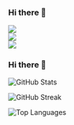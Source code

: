 ### Hi there 👋

![](https://github-readme-stats.vercel.app/api?username=Elnur21&theme=dark&hide_border=false&include_all_commits=false&count_private=false)<br/>
![](https://github-readme-streak-stats.herokuapp.com/?user=Elnur21&theme=dark&hide_border=false)<br/>
![](https://github-readme-stats.vercel.app/api/top-langs/?username=Elnur21&theme=dark&hide_border=false&include_all_commits=false&count_private=false&layout=compact)


### Hi there 👋

![GitHub Stats](https://github-readme-stats.vercel.app/api?username=Elnur21&theme=dark&hide_border=false&include_all_commits=false&count_private=false)

![GitHub Streak](https://github-readme-streak-stats.herokuapp.com/?user=Elnur21&theme=dark&hide_border=false)

![Top Languages](https://github-readme-stats.vercel.app/api/top-langs/?username=Elnur21&theme=dark&hide_border=false&include_all_commits=false&count_private=false&layout=compact)
